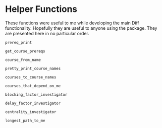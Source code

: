 # Helper Functions
These functions were useful to me while developing the main Diff functionality. Hopefully they are useful to anyone using the package. They are presented here in no particular order.

```@docs
prereq_print
```

```@docs
get_course_prereqs
```

```@docs
course_from_name
```

```@docs
pretty_print_course_names
```

```@docs
courses_to_course_names
```

```@docs
courses_that_depend_on_me
```

```@docs
blocking_factor_investigator
```

```@docs
delay_factor_investigator
```

```@docs
centrality_investigator
```

```@docs
longest_path_to_me
```
